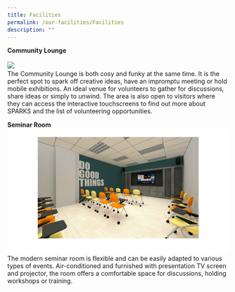 ```yaml
---
title: Facilities
permalink: /our-facilities/Facilities
description: ""
---
```

**Community Lounge**<br>
<br>![](/images/Sparks%201.png)
<br>The Community Lounge is both cosy and funky at the same time. It is the perfect spot to spark off creative ideas, have an impromptu meeting or hold mobile exhibitions. An ideal venue for volunteers to gather for discussions, share ideas or simply to unwind.
The area is also open to visitors where they can access the interactive touchscreens to find out more about SPARKS and the list of volunteering opportunities. 


**Seminar Room**<br> ![](/images/seminar%20Room%20(1).png)
The modern seminar room is flexible and can be easily adapted to various types of events. Air-conditioned and furnished with presentation TV screen and projector, the room offers a comfortable space for discussions, holding workshops or training.